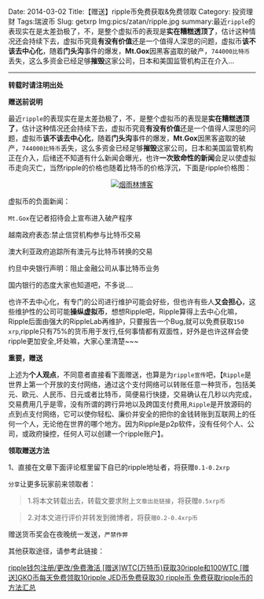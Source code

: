 Date: 2014-03-02
Title:【赠送】ripple币免费获取&免费领取
Category: 投资理财
Tags:瑞波币 
Slug: getxrp
Img:pics/zatan/ripple.jpg
summary:最近`ripple`的表现实在是太差劲极了，不，是整个虚拟币的表现是**实在糟糕透顶了**，估计这种情况还会持续下去，虚拟币究竟**有没有价值**还是一个值得人深思的问题，虚拟币**该不该去中心化**，随着**门头沟**事件的爆发，**Mt.Gox**因黑客盗取的破产，`744000比特币`丢失，这么多资金已经足够**摧毁**这家公司，日本和美国监管机构正在介入...



----------


**转载时请注明出处**

**赠送前说明**

最近`ripple`的表现实在是太差劲极了，不，是整个虚拟币的表现是**实在糟糕透顶了**，估计这种情况还会持续下去，虚拟币究竟**有没有价值**还是一个值得人深思的问题，虚拟币**该不该去中心化**，随着**门头沟**事件的爆发，**Mt.Gox**因黑客盗取的破产，`744000比特币`丢失，这么多资金已经足够**摧毁**这家公司，日本和美国监管机构正在介入，后绪还不知道有什么新闻会曝光，也许**一次致命性的新闻**会足以使虚拟币走向灭亡，当然ripple的价格也随着比特币的价格浮沉，下面是ripple价格图：

<center>
<a href="http://www.yanyulin.info/pages/2014/03/getxrp.html">
<img src="http://www.yanyulin.info/pics/invest/bts.jpg" alt="烟雨林博客" />
</a>
</center>

虚拟币的负面新闻：

`Mt.Gox`在记者招待会上宣布进入破产程序

越南政府表态:禁止信贷机构参与比特币交易

澳大利亚政府追踪所有澳元与比特币转换的交易

约旦中央银行声明：阻止金融公司从事比特币业务

国内银行的态度大家也知道吧，不多说....

也许不去中心化，有专门的公司进行维护可能会好些，但也许有些人**又会担心**，这些维护性的公司可能**操纵虚拟币**，想想Ripple吧，Ripple算得上去中心化嘛，Ripple后面由强大的RippleLab再维护，只要报告一个Bug,就可以免费获取`150 xrp`,ripple只有75%的货币用于发行,任何事情都有双面性，好外是也许这样会使ripple更加安全,坏处嘛，大家心里清楚~~~

**重要，赠送**

上述为**个人观点**，不同意者直接看下面赠送，也算是为`ripple宣传`吧，【`Ripple`是世界上第一个开放的支付网络，通过这个支付网络可以转账任意一种货币，包括美元、欧元、人民币、日元或者比特币，简便易行快捷，交易确认在几秒以内完成，交易费用几乎是零，没有所谓的跨行异地以及跨国支付费用,`Ripple`是开放源码的点到点支付网络，它可以使你轻松、廉价并安全的把你的金钱转账到互联网上的任何一个人，无论他在世界的哪个地方。因为Ripple是p2p软件，没有任何个人、公司，或政府操控，任何人可以创建一个ripple账户】。

**领取赠送方法**

1、直接在文章下面评论框里留下自已的ripple地址者，将获赠`0.1-0.2xrp`

`分享`让更多玩家前来领取者：

>1.将本文转载出去，转载文要求附上`文章出处链接`，将获赠`0.5xrp币`

>2.对本文进行评价并转发到微博者，将获`赠0.2-0.4xrp币`

赠送货币奖会在夜晚统一发送，`严禁作弊`

其他获取途径，请参考此链接：

<a href="http://www.yanyulin.info/pages/2014/02/ripplereginster.html" target="_blank">
ripple钱包注册/更改/免费激活
</a>

<a href="http://www.yanyulin.info/pages/2014/02/wtc.html" target="_blank">
[赠送]WTC(万特币)获取30ripple和100WTC
</a>

<a href="http://www.yanyulin.info/pages/2014/02/gko.html" target="_blank">
[赠送]GKO币每天免费领取10ripple
</a>

<a href="http://www.yanyulin.info/pages/2014/02/jed.html" target="_blank">
JED币免费获取30 ripple币
</a>


<a href="http://www.yanyulin.info/pages/2014/01/freexrp.html" target="_blank">
免费获取ripple币的方法汇总
</a>

